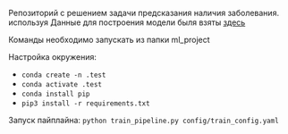 Репозиторий с решением задачи предсказания наличия заболевания. используя
Данные для построения модели быля взяты [здесь](https://www.kaggle.com/ronitf/heart-disease-uci)

Команды необходимо запускать из папки ml_project

Настройка окружения:
* ```conda create -n .test```
* ```conda activate .test```
* ```conda install pip```
* ```pip3 install -r requirements.txt```

Запуск пайплайна:
```python train_pipeline.py config/train_config.yaml```